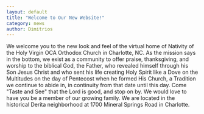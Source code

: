 ```yaml
---
layout: default
title: "Welcome to Our New Website!"
category: news
author: Dimitrios
---
```

We welcome you to the new look and feel of the virtual home of Nativity of the Holy Virgin OCA Orthodox Church in Charlotte,
NC. As the mission says in the bottom, we exist as a community to offer praise, thanksgiving, and worship to the
biblical God, the Father, who revealed himself through his Son Jesus Christ and who sent his life creating Holy Spirit
like a Dove on the Multitudes on the day of Pentecost when he formed His Church, a Tradition we continue to abide
in, in continuity from that date until this day. Come "Taste and See" that the Lord is good, and stop on by. We would
love to have you be a member of our growing family. We are located in the historical Derita neighborhood at 1700
Mineral Springs Road in Charlotte.

